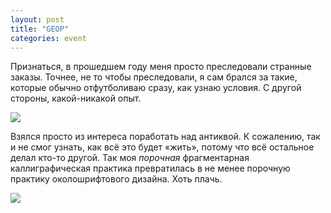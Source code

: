 ```yaml
---
layout: post
title: "GEOP"
categories: event
---
```

Признаться, в прошедшем году меня просто преследовали странные заказы. Точнее, не то чтобы преследовали, я сам брался за такие, которые обычно отфутболиваю сразу, как узнаю условия. С другой стороны, какой-никакой опыт.

![](https://pics.livejournal.com/quillcraft/pic/0016kdkg)

Взялся просто из интереса поработать над антиквой. К сожалению, так и не смог узнать, как всё это будет «жить», потому что всё остальное делал кто-то другой. Так моя *порочная* фрагментарная каллиграфическая практика превратилась в не менее порочную практику околошрифтового дизайна. Хоть плачь.

![](https://pics.livejournal.com/quillcraft/pic/0016b0f7)

